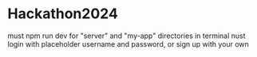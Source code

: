 # Hackathon2024

must npm run dev for "server" and "my-app" directories in terminal
nust login with placeholder username and password, or sign up with your own
